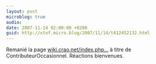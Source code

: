 ```yaml
---
layout: post
microblog: true
audio: 
date: 2007-11-14 02:00:00 +0200
guid: http://xtof.micro.blog/2007/11/14/t412452132.html
---
```

Remanié la page [wiki.crao.net/index.php...](http://wiki.crao.net/index.php/BarCampBank) à titre de ContributeurOccasionnel. Réactions bienvenues.
